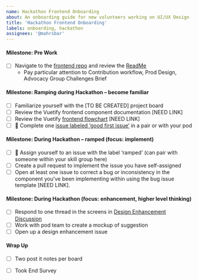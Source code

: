 ```yaml
---
name: Hackathon Frontend Onboarding
about: An onboarding guide for new volunteers working on UI/UX Design 
title: 'Hackathon Frontend Onboarding'
labels: onboarding, hackathon
assignees: '@mahrsbar'
---
```


#### Milestone: Pre Work
 - [ ] Navigate to the [frontend repo](https://github.com/ProgramEquity) and review the [ReadMe](https://github.com/ProgramEquity/amplify#readme) 
   - Pay particular attention to Contribution workflow, Prod Design, Advocacy Group Challenges Brief

#### Milestone: Ramping during Hackathon – become familiar 
 - [ ] Familiarize yourself with the [TO BE CREATED] project board
 - [ ] Review the Vuetify frontend component documentation [NEED LINK]
 - [ ] Review the Vuetify [frontend flowchart](https://www.figma.com/file/46c9cmuTiCpFA4DHB8OK0H/Amplify-User-Interface-%2B-Design-Guide?node-id=1585%3A653) [NEED LINK]
 - [ ] 🍐 Complete one [issue labeled ‘good first issue’](https://github.com/ProgramEquity/amplify/issues?q=is%3Aopen+is%3Aissue+label%3A%22good+first+issue%22) in a pair or with your pod

#### Milestone: During Hackathon – ramped (focus: implement)
  - [ ] 🍐 Assign yourself to an issue with the label ‘ramped’ (can pair with someone within your skill group here)
  - [ ] Create a pull request to implement the issue you have self-assigned
  - [ ] Open at least one issue to correct a bug or inconsistency in the component you’ve been implementing within using the bug issue template [NEED LINK].

#### Milestone: During Hackathon (focus: enhancement, higher level thinking)
 - [ ] Respond to one thread in the screens in [Design Enhancement Discussion](https://github.com/ProgramEquity/product/discussions/25)
 - [ ] Work with pod team to create a mockup of suggestion
 - [ ] Open up a design enhancement issue

#### Wrap Up
 - [ ] Two post it notes per board
 - [ ] Took End Survey

